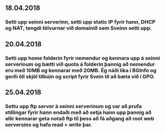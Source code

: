 ## 18.04.2018 
### Setti upp seinni serverinn, setti upp static IP fyrir hann, DHCP og NAT, tengdi tölvurnar við domainið sem Sveinn setti upp.

## 20.04.2018 
### Setti upp home folderin fyrir nemendur og kennara upp á seinni serverinum og bætti við quota á folderin þannig að nemendur eru með 10MB og kennarar með 20MB. Ég náði líka í BGInfo og gerði öll skjöl tilbúin og script fyrir Svein til að bæta við í GPO.

## 25.04.2018 
### Settu upp ftp server á seinni serverinum og var að prufa stillingar fyrir hann endaði með að setja hann upp þannig að allir kennarar geta notað ftp til þess að fá aðgang að root web serversins og hafa read + write þar.
